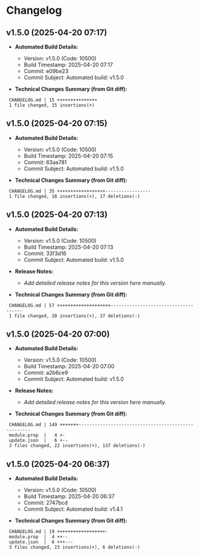 # Changelog

## v1.5.0 (2025-04-20 07:17)

* **Automated Build Details:**
    * Version: v1.5.0 (Code: 10500)
    * Build Timestamp: 2025-04-20 07:17
    * Commit: e09be23
    * Commit Subject: Automated build: v1.5.0

* **Technical Changes Summary (from Git diff):**
```
 CHANGELOG.md | 15 +++++++++++++++
 1 file changed, 15 insertions(+)
```


## v1.5.0 (2025-04-20 07:15)

* **Automated Build Details:**
    * Version: v1.5.0 (Code: 10500)
    * Build Timestamp: 2025-04-20 07:15
    * Commit: 63aa781
    * Commit Subject: Automated build: v1.5.0

* **Technical Changes Summary (from Git diff):**
```
 CHANGELOG.md | 35 ++++++++++++++++++-----------------
 1 file changed, 18 insertions(+), 17 deletions(-)
```


## v1.5.0 (2025-04-20 07:13)

* **Automated Build Details:**
    * Version: v1.5.0 (Code: 10500)
    * Build Timestamp: 2025-04-20 07:13
    * Commit: 33f3d16
    * Commit Subject: Automated build: v1.5.0

* **Release Notes:**
    * *Add detailed release notes for this version here manually.*

* **Technical Changes Summary (from Git diff):**
```
 CHANGELOG.md | 57 ++++++++++++++++++++-------------------------------------
 1 file changed, 20 insertions(+), 37 deletions(-)
```


## v1.5.0 (2025-04-20 07:00)

* **Automated Build Details:**
    * Version: v1.5.0 (Code: 10500)
    * Build Timestamp: 2025-04-20 07:00
    * Commit: a2b6ce9
    * Commit Subject: Automated build: v1.5.0

* **Release Notes:**
    * *Add detailed release notes for this version here manually.*

* **Technical Changes Summary (from Git diff):**
```
 CHANGELOG.md | 149 +++++++----------------------------------------------------
 module.prop  |   4 +-
 update.json  |   6 +--
 3 files changed, 22 insertions(+), 137 deletions(-)
```


## v1.5.0 (2025-04-20 06:37)

* **Automated Build Details:**
    * Version: v1.5.0 (Code: 10500)
    * Build Timestamp: 2025-04-20 06:37
    * Commit: 2747bcd
    * Commit Subject: Automated build: v1.4.1

* **Technical Changes Summary (from Git diff):**
```
 CHANGELOG.md | 19 ++++++++++++++++++-
 module.prop  |  4 ++--
 update.json  |  6 +++---
 3 files changed, 23 insertions(+), 6 deletions(-)
```


